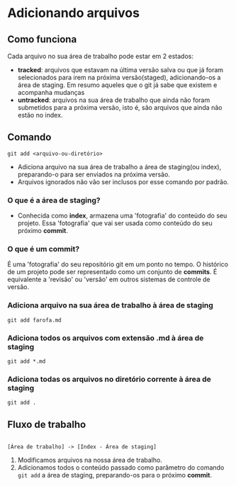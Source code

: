 # Adicionando arquivos

## Como funciona

Cada arquivo no sua área de trabalho pode estar em 2 estados:

- **tracked**: arquivos que estavam na última versão salva ou que já foram selecionados para irem na próxima versão(staged), adicionando-os a área de staging. Em resumo aqueles que o git já sabe que existem e acompanha mudanças
- **untracked**: arquivos na sua área de trabalho que ainda não foram submetidos para a próxima versão, isto é, são arquivos que ainda não estão no index. 

## Comando

```shell
git add <arquivo-ou-diretório>
```

- Adiciona arquivo na sua área de trabalho a área de staging(ou index), preparando-o para ser enviados na próxima versão.
- Arquivos ignorados não vão ser inclusos por esse comando por padrão.

### O que é a área de staging?

- Conhecida como **index**, armazena uma 'fotografia' do conteúdo do seu projeto. Essa 'fotografia' que vai ser usada como conteúdo do seu próximo **commit**.

### O que é um commit?

É uma 'fotografia' do seu repositório git em um ponto no tempo. O histórico de um projeto pode ser representado como um conjunto de **commits**.
É equivalente a 'revisão' ou 'versão' em outros sistemas de controle de versão.

### Adiciona arquivo na sua área de trabalho à área de staging

```shell
git add farofa.md 
```

### Adiciona todos os arquivos com extensão .md à área de staging

```shell
git add *.md 
```

### Adiciona todas os arquivos no diretório corrente à área de staging

```shell
git add . 
```

## Fluxo de trabalho

```

[Área de trabalho] -> [Index - Área de staging]

``` 

1. Modificamos arquivos na nossa área de trabalho.
2. Adicionamos todos o conteúdo passado como parâmetro do comando `git add` a área de staging, preparando-os para o próximo **commit**.